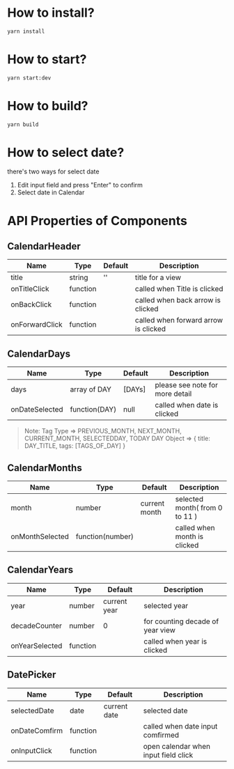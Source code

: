 # How to install?
```bash
yarn install
```

# How to start?
```bash
yarn start:dev
```

# How to build?
```bash
yarn build
```

# How to select date?
there's two ways for select date
1. Edit input field and press "Enter" to confirm
2. Select date in Calendar


# API Properties of Components

## CalendarHeader
Name | Type | Default | Description
-----| ---- | ---- | -----
title| string | '' | title for a view
onTitleClick | function |  | called when Title is clicked
onBackClick | function |  | called when back arrow is clicked
onForwardClick | function |  | called when forward arrow is clicked

## CalendarDays

Name | Type | Default | Description
-----| ---- | ---- | -----
days| array of DAY | [DAYs] | please see note for more detail
onDateSelected | function(DAY) | null | called when date is clicked

> Note:
> Tag Type => PREVIOUS_MONTH, NEXT_MONTH, CURRENT_MONTH, SELECTEDDAY, TODAY
> DAY Object => { title: DAY_TITLE, tags: [TAGS_OF_DAY] }

## CalendarMonths
Name | Type | Default | Description
-----| ---- | ---- | -----
month| number | current month | selected month( from 0 to 11 )
onMonthSelected| function(number) | | called when month is clicked

## CalendarYears
Name | Type | Default | Description
-----| ---- | ---- | -----
year| number | current year | selected year
decadeCounter | number | 0 | for counting decade of year view
onYearSelected | function | | called when year is clicked

## DatePicker
Name | Type | Default | Description
-----| ---- | ---- | -----
selectedDate | date | current date | selected date
onDateComfirm | function | | called when date input comfirmed
onInputClick | function | | open calendar when input field click
